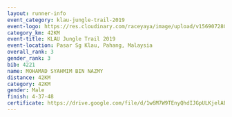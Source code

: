 ```yaml
---
layout: runner-info 
event_category: klau-jungle-trail-2019 
event-logo: https://res.cloudinary.com/raceyaya/image/upload/v1569072808/logo/klau-image_qwwxyw.png
category_km: 42KM 
event-title: KLAU Jungle Trail 2019 
event-location: Pasar Sg Klau, Pahang, Malaysia 
overall_rank: 3
gender_rank: 3
bib: 4221
name: MOHAMAD SYAHMIM BIN NAZMY
distance: 42KM
category: 42KM
gender: Male
finish: 4-37-48
certificate: https://drive.google.com/file/d/1w6M7W9TEnyQhdIJGpULKjelAE-AyokBv/view?usp=sharing
---
```

